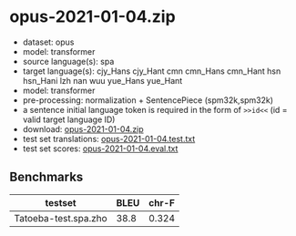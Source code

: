 # opus-2021-01-04.zip

* dataset: opus
* model: transformer
* source language(s): spa
* target language(s): cjy_Hans cjy_Hant cmn cmn_Hans cmn_Hant hsn hsn_Hani lzh nan wuu yue_Hans yue_Hant
* model: transformer
* pre-processing: normalization + SentencePiece (spm32k,spm32k)
* a sentence initial language token is required in the form of `>>id<<` (id = valid target language ID)
* download: [opus-2021-01-04.zip](https://object.pouta.csc.fi/Tatoeba-MT-models/spa-zho/opus-2021-01-04.zip)
* test set translations: [opus-2021-01-04.test.txt](https://object.pouta.csc.fi/Tatoeba-MT-models/spa-zho/opus-2021-01-04.test.txt)
* test set scores: [opus-2021-01-04.eval.txt](https://object.pouta.csc.fi/Tatoeba-MT-models/spa-zho/opus-2021-01-04.eval.txt)

## Benchmarks

| testset               | BLEU  | chr-F |
|-----------------------|-------|-------|
| Tatoeba-test.spa.zho 	| 38.8 	| 0.324 |

